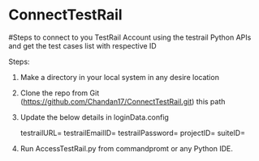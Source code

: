 # ConnectTestRail

#Steps to connect to you TestRail Account using the testrail Python APIs and get the test cases list with respective ID

Steps:
1. Make a directory in your local system in any desire location
2. Clone the repo from Git (https://github.com/Chandan17/ConnectTestRail.git) this path
3. Update the below details in loginData.config

    testrailURL= 
    testrailEmailID= 
    testrailPassword= 
    projectID=
    suiteID=
4. Run AccessTestRail.py from commandpromt or any Python IDE.